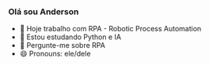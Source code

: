 ### Olá sou Anderson

- 🔭 Hoje trabalho com RPA - Robotic Process Automation
- 🌱 Estou estudando Python e IA
- 💬 Pergunte-me sobre RPA
- 😄 Pronouns: ele/dele


